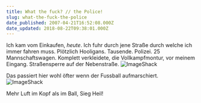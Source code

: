 ```yaml
---
title: What the fuck? // the Police!
slug: what-the-fuck-the-police
date_published: 2007-04-21T16:52:08.000Z
date_updated: 2018-08-22T09:38:01.000Z
---
```


Ich kam vom Einkaufen, *heute*. Ich fuhr durch jene Straße durch welche ich immer fahren muss. Plötzlich Hooligans. Tausende. Polizei. 25 Mannschaftswagen. Komplett verkleidete, die Vollkampfmontur, vor meinem Eingang. Straßensperre auf der Nebenstraße.
![ImageShack](//img232.imageshack.us/img232/1126/34307378vx8.jpg)

Das passiert hier wohl öfter wenn der Fussball aufmarschiert.
![ImageShack](//img403.imageshack.us/img403/2096/53382412jg1.jpg)

Mehr Luft im Kopf als im Ball, Sieg Heil!
